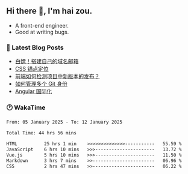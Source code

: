 ## Hi there 👋, I'm hai zou.

- A front-end engineer.
- Good at writing bugs.

### 📖 Latest Blog Posts
<!-- BLOG-POST-LIST:START -->
- [白嫖！搭建自己的域名邮箱](https://blog.izou.top/2025/01/domain-mail/)
- [CSS 锚点定位](https://blog.izou.top/2024/07/css-anchor-position/)
- [前端如何检测项目中新版本的发布？](https://blog.izou.top/2024/04/version-update/)
- [如何管理多个 Git 身份](https://blog.izou.top/2024/04/multi-git-identity/)
- [Angular 国际化](https://blog.izou.top/2024/03/angular-i18n/)
<!-- BLOG-POST-LIST:END -->

### 🕐 WakaTime
<!--START_SECTION:waka-->

```txt
From: 05 January 2025 - To: 12 January 2025

Total Time: 44 hrs 56 mins

HTML          25 hrs 1 min    >>>>>>>>>>>>>>-----------   55.59 %
JavaScript    6 hrs 10 mins   >>>----------------------   13.72 %
Vue.js        5 hrs 10 mins   >>>----------------------   11.50 %
Markdown      3 hrs 7 mins    >>-----------------------   06.96 %
CSS           2 hrs 47 mins   >>-----------------------   06.22 %
```

<!--END_SECTION:waka-->
